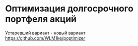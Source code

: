# Оптимизация долгосрочного портфеля акций

Устаревший вариант - новый вариант https://github.com/WLM1ke/poptimizer
